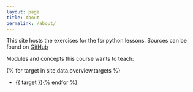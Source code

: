 ```yaml
---
layout: page
title: About
permalink: /about/
---
```


This site hosts the exercises for the fsr python lessons. Sources can be found on [GitHub](https://github.com/fsr/python-lessons/tree/gh-pages)


Modules and concepts this course wants to teach:

{% for target in site.data.overview.targets %}
- {{ target }}{% endfor %}
